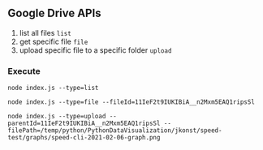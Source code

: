 ## Google Drive APIs

1. list all files `list`
2. get specific file `file`
3. upload specific file to a specific folder `upload`

### Execute
`node index.js --type=list`

`node index.js --type=file --fileId=11IeF2t9IUKIBiA__n2Mxm5EAQ1ripsSl`

`node index.js --type=upload --parentId=11IeF2t9IUKIBiA__n2Mxm5EAQ1ripsSl --filePath=/temp/python/PythonDataVisualization/jkonst/speed-test/graphs/speed-cli-2021-02-06-graph.png`
